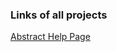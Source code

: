 ### Links of all projects

[Abstract Help Page](https://mokshagnav.github.io/frontend-practice/abstract-help-page-clone)
